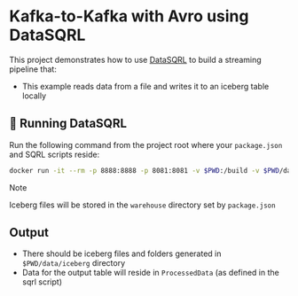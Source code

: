 # Kafka-to-Kafka with Avro using DataSQRL

This project demonstrates how to use [DataSQRL](https://datasqrl.com) to build a streaming pipeline that:

- This example reads data from a file and writes it to an iceberg table locally

## 🐳 Running DataSQRL

Run the following command from the project root where your `package.json` and SQRL scripts reside:

```bash
docker run -it --rm -p 8888:8888 -p 8081:8081 -v $PWD:/build -v $PWD/data:/data datasqrl/cmd:0.7.1 run -c package.json
```

> [!NOTE]
> Iceberg files will be stored in the `warehouse` directory set by `package.json`

## Output

* There should be iceberg files and folders generated in `$PWD/data/iceberg` directory 
* Data for the output table will reside in `ProcessedData` (as defined in the sqrl script)
